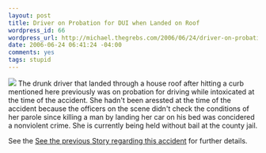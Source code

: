 ```yaml
--- 
layout: post
title: Driver on Probation for DUI when Landed on Roof
wordpress_id: 66
wordpress_url: http://michael.thegrebs.com/2006/06/24/driver-on-probation-for-dui-when-landed-on-roof/
date: 2006-06-24 06:41:24 -04:00
comments: yes
tags: stupid
---
```

<img src="http://michael.thegrebs.com/wp-content/uploads/2006/06/car.jpg" />
The drunk driver that landed through a house roof after hitting a curb mentioned here previously was on probation for driving while intoxicated at the time of the accident. She hadn't been aressted at the time of the accident because the officers on the scene didn't check the conditions of her parole since killing a man by landing her car on his bed was concidered a nonviolent crime. She is currently being held without bail at the county jail.

See the <a href="http://michael.thegrebs.com/2006/06/17/car-flies-through-roof-kills-man-in-bed/">See the previous Story regarding this accident</a> for further details.
